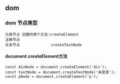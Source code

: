 ## dom
### dom 节点类型
    元素节点 创建的两个方法:createElement 
    注释节点
    文本节点              createTextNode
#### document.createElement方法
```
const divNode = document.createElement('div');
const textNode = document.createTextNode('未登录');
const pNode = document.createElement('p');
```

